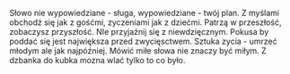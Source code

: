 Słowo nie wypowiedziane - sługa, wypowiedziane - twój plan.
Z myślami obchodź się jak z gośćmi, zyczeniami jak z dziećmi.
Patrzą w przeszłość, zobaczysz przyszłość.
NIe przyjaźnij się z niewdzięcznym.
Pokusa by poddać się jest największa przed zwycięsctwem.
Sztuka zycia - umrzeć młodym ale jak najpóźniej.
Mówić miłe słowa nie znaczy być miłym.
Z dzbanka do kubka mozna wlać tylko to co było.